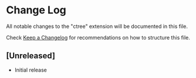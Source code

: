 # Change Log

All notable changes to the "ctree" extension will be documented in this file.

Check [Keep a Changelog](http://keepachangelog.com/) for recommendations on how to structure this file.

## [Unreleased]

- Initial release